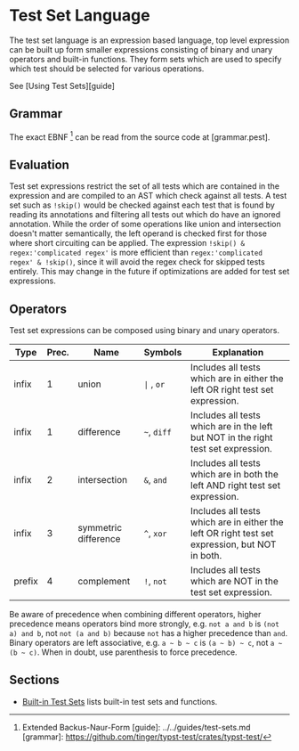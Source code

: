 # Test Set Language
The test set language is an expression based language, top level expression can be built up form smaller expressions consisting of binary and unary operators and built-in functions.
They form sets which are used to specify which test should be selected for various operations.

See [Using Test Sets][guide]

## Grammar
The exact EBNF [^ebnf] can be read from the source code at [grammar.pest].

## Evaluation
Test set expressions restrict the set of all tests which are contained in the expression and are compiled to an AST which check against all tests.
A test set such as `!skip()` would be checked against each test that is found by reading its annotations and filtering all tests out which do have an ignored annotation.
While the order of some operations like union and intersection doesn't matter semantically, the left operand is checked first for those where short circuiting can be applied.
The expression `!skip() & regex:'complicated regex'` is more efficient than `regex:'complicated regex' & !skip()`, since it will avoid the regex check for skipped tests entirely.
This may change in the future if optimizations are added for test set expressions.

## Operators
Test set expressions can be composed using binary and unary operators.

|Type|Prec.|Name|Symbols|Explanation|
|---|---|---|---|---|
|infix|1|union|<code>&vert;</code> , `or`|Includes all tests which are in either the left OR right test set expression.|
|infix|1|difference|`~`, `diff`|Includes all tests which are in the left but NOT in the right test set expression.|
|infix|2|intersection|`&`, `and`|Includes all tests which are in both the left AND right test set expression.|
|infix|3|symmetric difference|`^`, `xor`|Includes all tests which are in either the left OR right test set expression, but NOT in both.|
|prefix|4|complement|`!`, `not`|Includes all tests which are NOT in the test set expression.|

Be aware of precedence when combining different operators, higher precedence means operators bind more strongly, e.g. `not a and b` is `(not a) and b`, not `not (a and b)` because `not` has a higher precedence than `and`.
Binary operators are left associative, e.g. `a ~ b ~ c` is `(a ~ b) ~ c`, not `a ~ (b ~ c)`.
When in doubt, use parenthesis to force precedence.


## Sections
- [Built-in Test Sets](built-in.md) lists built-in test sets and functions.

[^ebnf]: Extended Backus-Naur-Form
[guide]: ../../guides/test-sets.md
[grammar]: https://github.com/tinger/typst-test/crates/typst-test/
